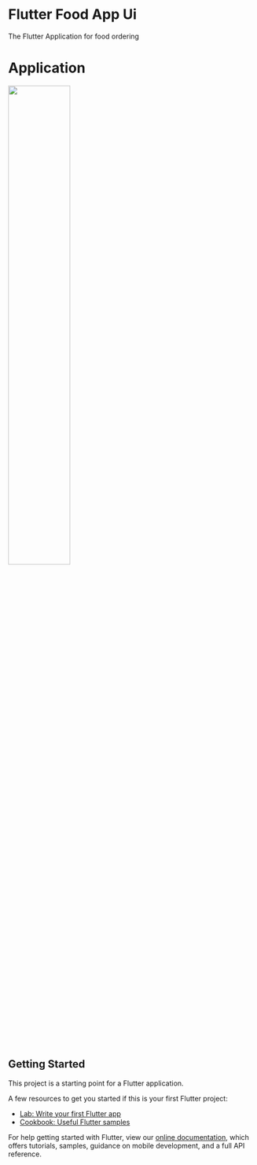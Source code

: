 # Flutter Food App Ui

The Flutter Application for food ordering


# Application
<div class="column" style = "float: center;">
    <img src="https://user-images.githubusercontent.com/57652434/144084964-d93dd912-a8df-435a-83a3-24945fc8c08d.gif" height="50%">
  </div>

## Getting Started

This project is a starting point for a Flutter application.

A few resources to get you started if this is your first Flutter project:

- [Lab: Write your first Flutter app](https://flutter.dev/docs/get-started/codelab)
- [Cookbook: Useful Flutter samples](https://flutter.dev/docs/cookbook)

For help getting started with Flutter, view our
[online documentation](https://flutter.dev/docs), which offers tutorials,
samples, guidance on mobile development, and a full API reference.
